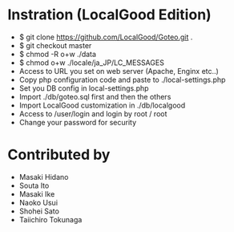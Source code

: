 # Instration (LocalGood Edition)

* $ git clone https://github.com/LocalGood/Goteo.git .
* $ git checkout master
* $ chmod -R o+w ./data
* $ chmod o+w ./locale/ja_JP/LC_MESSAGES
* Access to URL you set on web server (Apache, Enginx etc..)
* Copy php configuration code and paste to ./local-settings.php
* Set you DB config in local-settings.php
* Import ./db/goteo.sql first and then the others
* Import LocalGood customization in ./db/localgood
* Access to /user/login and login by root / root
* Change your password for security

# Contributed by

* Masaki Hidano
* Souta Ito
* Masaki Ike
* Naoko Usui
* Shohei Sato
* Taiichiro Tokunaga
